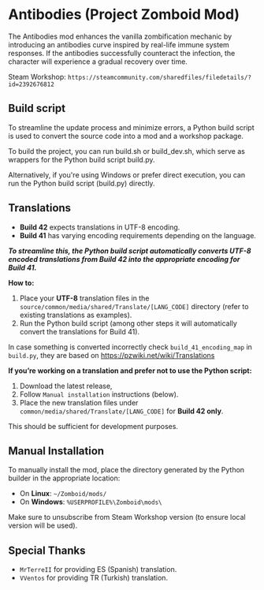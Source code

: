 # Antibodies (Project Zomboid Mod)

The Antibodies mod enhances the vanilla zombification mechanic by introducing an antibodies curve inspired by real-life immune system responses. If the antibodies successfully counteract the infection, the character will experience a gradual recovery over time.

Steam Workshop: `https://steamcommunity.com/sharedfiles/filedetails/?id=2392676812`

## Build script

To streamline the update process and minimize errors, a Python build script is used to convert the source code into a mod and a workshop package.

To build the project, you can run build.sh or build_dev.sh, which serve as wrappers for the Python build script build.py.

Alternatively, if you're using Windows or prefer direct execution, you can run the Python build script (build.py) directly.

## Translations

- **Build 42** expects translations in UTF-8 encoding.
- **Build 41** has varying encoding requirements depending on the language.

***To streamline this, the Python build script automatically converts UTF-8 encoded translations from Build 42 into the appropriate encoding for Build 41.*** 

**How to:**

1. Place your **UTF-8** translation files in the `source/common/media/shared/Translate/[LANG_CODE]` directory (refer to existing translations as examples).
2. Run the Python build script (among other steps it will automatically convert the translations for Build 41).

In case something is converted incorrectly check `build_41_encoding_map` in `build.py`, they are based on https://pzwiki.net/wiki/Translations

**If you’re working on a translation and prefer not to use the Python script:**
1. Download the latest release,
2. Follow `Manual installation` instructions (below).
2. Place the new translation files under `common/media/shared/Translate/[LANG_CODE]` for **Build 42 only**. 

This should be sufficient for development purposes.

## Manual Installation

To manually install the mod, place the directory generated by the Python builder in the appropriate location:

- On **Linux**: `~/Zomboid/mods/`
- On **Windows**: `%USERPROFILE%\Zomboid\mods\`

Make sure to unsubscribe from Steam Workshop version (to ensure local version will be used).

## Special Thanks

- `MrTerreII` for providing ES (Spanish) translation.
- `VVentos` for providing TR (Turkish) translation.
